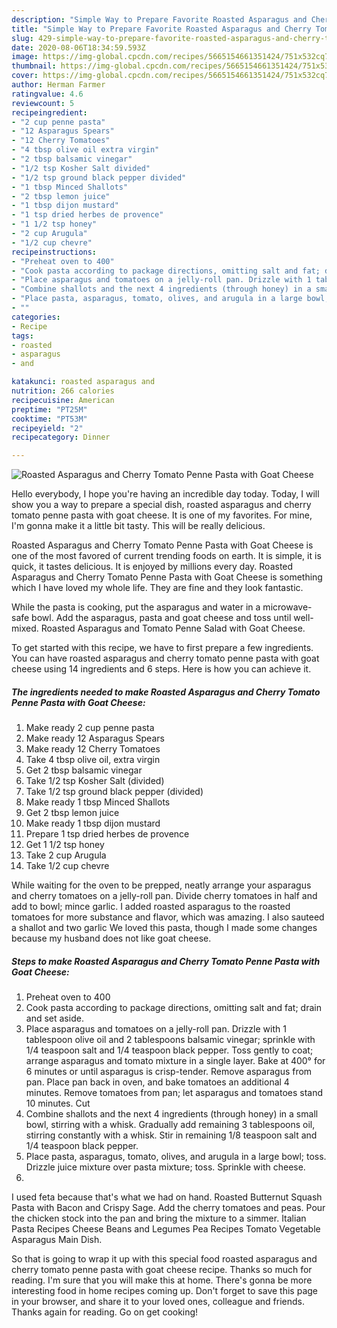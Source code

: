 ```yaml
---
description: "Simple Way to Prepare Favorite Roasted Asparagus and Cherry Tomato Penne Pasta with Goat Cheese"
title: "Simple Way to Prepare Favorite Roasted Asparagus and Cherry Tomato Penne Pasta with Goat Cheese"
slug: 429-simple-way-to-prepare-favorite-roasted-asparagus-and-cherry-tomato-penne-pasta-with-goat-cheese
date: 2020-08-06T18:34:59.593Z
image: https://img-global.cpcdn.com/recipes/5665154661351424/751x532cq70/roasted-asparagus-and-cherry-tomato-penne-pasta-with-goat-cheese-recipe-main-photo.jpg
thumbnail: https://img-global.cpcdn.com/recipes/5665154661351424/751x532cq70/roasted-asparagus-and-cherry-tomato-penne-pasta-with-goat-cheese-recipe-main-photo.jpg
cover: https://img-global.cpcdn.com/recipes/5665154661351424/751x532cq70/roasted-asparagus-and-cherry-tomato-penne-pasta-with-goat-cheese-recipe-main-photo.jpg
author: Herman Farmer
ratingvalue: 4.6
reviewcount: 5
recipeingredient:
- "2 cup penne pasta"
- "12 Asparagus Spears"
- "12 Cherry Tomatoes"
- "4 tbsp olive oil extra virgin"
- "2 tbsp balsamic vinegar"
- "1/2 tsp Kosher Salt divided"
- "1/2 tsp ground black pepper divided"
- "1 tbsp Minced Shallots"
- "2 tbsp lemon juice"
- "1 tbsp dijon mustard"
- "1 tsp dried herbes de provence"
- "1 1/2 tsp honey"
- "2 cup Arugula"
- "1/2 cup chevre"
recipeinstructions:
- "Preheat oven to 400"
- "Cook pasta according to package directions, omitting salt and fat; drain and set aside."
- "Place asparagus and tomatoes on a jelly-roll pan. Drizzle with 1 tablespoon olive oil and 2 tablespoons balsamic vinegar; sprinkle with 1/4 teaspoon salt and 1/4 teaspoon black pepper. Toss gently to coat; arrange asparagus and tomato mixture in a single layer. Bake at 400° for 6 minutes or until asparagus is crisp-tender. Remove asparagus from pan. Place pan back in oven, and bake tomatoes an additional 4 minutes. Remove tomatoes from pan; let asparagus and tomatoes stand 10 minutes. Cut"
- "Combine shallots and the next 4 ingredients (through honey) in a small bowl, stirring with a whisk. Gradually add remaining 3 tablespoons oil, stirring constantly with a whisk. Stir in remaining 1/8 teaspoon salt and 1/4 teaspoon black pepper."
- "Place pasta, asparagus, tomato, olives, and arugula in a large bowl; toss. Drizzle juice mixture over pasta mixture; toss. Sprinkle with cheese."
- ""
categories:
- Recipe
tags:
- roasted
- asparagus
- and

katakunci: roasted asparagus and 
nutrition: 266 calories
recipecuisine: American
preptime: "PT25M"
cooktime: "PT53M"
recipeyield: "2"
recipecategory: Dinner

---
```



![Roasted Asparagus and Cherry Tomato Penne Pasta with Goat Cheese](https://img-global.cpcdn.com/recipes/5665154661351424/751x532cq70/roasted-asparagus-and-cherry-tomato-penne-pasta-with-goat-cheese-recipe-main-photo.jpg)

Hello everybody, I hope you're having an incredible day today. Today, I will show you a way to prepare a special dish, roasted asparagus and cherry tomato penne pasta with goat cheese. It is one of my favorites. For mine, I'm gonna make it a little bit tasty. This will be really delicious.

Roasted Asparagus and Cherry Tomato Penne Pasta with Goat Cheese is one of the most favored of current trending foods on earth. It is simple, it is quick, it tastes delicious. It is enjoyed by millions every day. Roasted Asparagus and Cherry Tomato Penne Pasta with Goat Cheese is something which I have loved my whole life. They are fine and they look fantastic.

While the pasta is cooking, put the asparagus and water in a microwave-safe bowl. Add the asparagus, pasta and goat cheese and toss until well-mixed. Roasted Asparagus and Tomato Penne Salad with Goat Cheese.


To get started with this recipe, we have to first prepare a few ingredients. You can have roasted asparagus and cherry tomato penne pasta with goat cheese using 14 ingredients and 6 steps. Here is how you can achieve it.

<!--inarticleads1-->

##### The ingredients needed to make Roasted Asparagus and Cherry Tomato Penne Pasta with Goat Cheese:

1. Make ready 2 cup penne pasta
1. Make ready 12 Asparagus Spears
1. Make ready 12 Cherry Tomatoes
1. Take 4 tbsp olive oil, extra virgin
1. Get 2 tbsp balsamic vinegar
1. Take 1/2 tsp Kosher Salt (divided)
1. Take 1/2 tsp ground black pepper (divided)
1. Make ready 1 tbsp Minced Shallots
1. Get 2 tbsp lemon juice
1. Make ready 1 tbsp dijon mustard
1. Prepare 1 tsp dried herbes de provence
1. Get 1 1/2 tsp honey
1. Take 2 cup Arugula
1. Take 1/2 cup chevre


While waiting for the oven to be prepped, neatly arrange your asparagus and cherry tomatoes on a jelly-roll pan. Divide cherry tomatoes in half and add to bowl; mince garlic. I added roasted asparagus to the roasted tomatoes for more substance and flavor, which was amazing. I also sauteed a shallot and two garlic We loved this pasta, though I made some changes because my husband does not like goat cheese. 

<!--inarticleads2-->

##### Steps to make Roasted Asparagus and Cherry Tomato Penne Pasta with Goat Cheese:

1. Preheat oven to 400
1. Cook pasta according to package directions, omitting salt and fat; drain and set aside.
1. Place asparagus and tomatoes on a jelly-roll pan. Drizzle with 1 tablespoon olive oil and 2 tablespoons balsamic vinegar; sprinkle with 1/4 teaspoon salt and 1/4 teaspoon black pepper. Toss gently to coat; arrange asparagus and tomato mixture in a single layer. Bake at 400° for 6 minutes or until asparagus is crisp-tender. Remove asparagus from pan. Place pan back in oven, and bake tomatoes an additional 4 minutes. Remove tomatoes from pan; let asparagus and tomatoes stand 10 minutes. Cut
1. Combine shallots and the next 4 ingredients (through honey) in a small bowl, stirring with a whisk. Gradually add remaining 3 tablespoons oil, stirring constantly with a whisk. Stir in remaining 1/8 teaspoon salt and 1/4 teaspoon black pepper.
1. Place pasta, asparagus, tomato, olives, and arugula in a large bowl; toss. Drizzle juice mixture over pasta mixture; toss. Sprinkle with cheese.
1. 


I used feta because that&#39;s what we had on hand. Roasted Butternut Squash Pasta with Bacon and Crispy Sage. Add the cherry tomatoes and peas. Pour the chicken stock into the pan and bring the mixture to a simmer. Italian Pasta Recipes Cheese Beans and Legumes Pea Recipes Tomato Vegetable Asparagus Main Dish. 

So that is going to wrap it up with this special food roasted asparagus and cherry tomato penne pasta with goat cheese recipe. Thanks so much for reading. I'm sure that you will make this at home. There's gonna be more interesting food in home recipes coming up. Don't forget to save this page in your browser, and share it to your loved ones, colleague and friends. Thanks again for reading. Go on get cooking!
